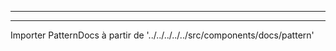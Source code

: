 - - -
- - -

Importer PatternDocs à partir de '../../../../../src/components/docs/pattern'

<PatternDocs pattern='cathrin' />
